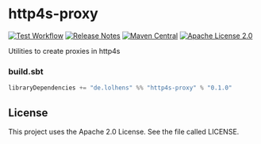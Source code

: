 # http4s-proxy

[![Test Workflow](https://github.com/LolHens/http4s-proxy/workflows/test/badge.svg)](https://github.com/LolHens/http4s-proxy/actions?query=workflow%3Atest)
[![Release Notes](https://img.shields.io/github/release/LolHens/http4s-proxy.svg?maxAge=3600)](https://github.com/LolHens/http4s-proxy/releases/latest)
[![Maven Central](https://img.shields.io/maven-central/v/de.lolhens/http4s-proxy_2.13)](https://search.maven.org/artifact/de.lolhens/http4s-proxy_2.13)
[![Apache License 2.0](https://img.shields.io/github/license/LolHens/http4s-proxy.svg?maxAge=3600)](https://www.apache.org/licenses/LICENSE-2.0)

Utilities to create proxies in http4s

### build.sbt

```sbt
libraryDependencies += "de.lolhens" %% "http4s-proxy" % "0.1.0"
```

## License

This project uses the Apache 2.0 License. See the file called LICENSE.

